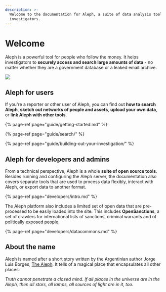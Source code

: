 ```yaml
---
description: >-
  Welcome to the documentation for Aleph, a suite of data analysis tools for
  investigators.
---
```


# Welcome

Aleph is a powerful tool for people who follow the money. It helps investigators to **securely access and search large amounts of data** - no matter whether they are a government database or a leaked email archive.

![](.gitbook/assets/screenshot-2019-09-03-at-08.57.04.png)

## Aleph for users

If you're a reporter or other user of Aleph, you can find out **how to search Aleph**, **sketch out networks of people and assets**, **upload your own data**, or **link Aleph with other tools**.

{% page-ref page="guide/getting-started.md" %}

{% page-ref page="guide/search/" %}

{% page-ref page="guide/building-out-your-investigation/" %}



## Aleph for developers and admins

From a technical perspective, Aleph is a whole **suite of open source tools**. Besides running and configuring the Aleph server, the documentation also covers separate tools that are used to process data flexibly, interact with Aleph, or export data to another format.

{% page-ref page="developers/intro.md" %}

The Aleph platform also includes a limited set of open data that are pre-processed to be easily loaded into the site. This includes **OpenSanctions**, a set of crawlers for international lists of sanctions, criminal warrants and of politically exposed people.

{% page-ref page="developers/datacommons.md" %}

## About the name

Aleph is named after a short story written by the Argentinian author Jorge Luis Borges, [The Aleph](http://www.phinnweb.org/links/literature/borges/aleph.html). It tells of a magical place that encapsulates all other places:

_Truth cannot penetrate a closed mind. If all places in the universe are in the Aleph, then all stars, all lamps, all sources of light are in it, too._

